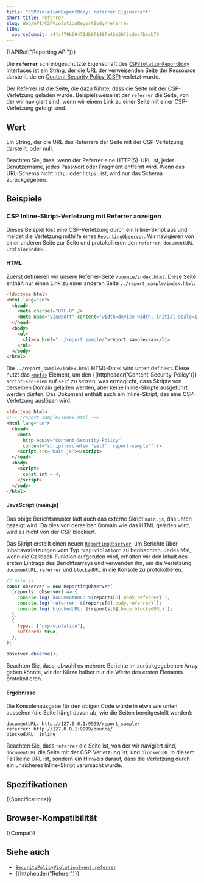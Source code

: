```yaml
---
title: "CSPViolationReportBody: referrer Eigenschaft"
short-title: referrer
slug: Web/API/CSPViolationReportBody/referrer
l10n:
  sourceCommit: a4fcf79b60471db6f148fa4ba36f2cdeafbbeb70
---
```


{{APIRef("Reporting API")}}

Die **`referrer`** schreibgeschützte Eigenschaft des [`CSPViolationReportBody`](/de/docs/Web/API/CSPViolationReportBody) Interfaces ist ein String, der die URL der verweisenden Seite der Ressource darstellt, deren [Content Security Policy (CSP)](/de/docs/Web/HTTP/Guides/CSP) verletzt wurde.

Der Referrer ist die Seite, die dazu führte, dass die Seite mit der CSP-Verletzung geladen wurde. Beispielsweise ist der `referrer` die Seite, von der wir navigiert sind, wenn wir einem Link zu einer Seite mit einer CSP-Verletzung gefolgt sind.

## Wert

Ein String, der die URL des Referrers der Seite mit der CSP-Verletzung darstellt, oder null.

Beachten Sie, dass, wenn der Referrer eine HTTP(S)-URL ist, jeder Benutzername, jedes Passwort oder Fragment entfernt wird.
Wenn das URL-Schema nicht `http:` oder `https:` ist, wird nur das Schema zurückgegeben.

## Beispiele

### CSP Inline-Skript-Verletzung mit Referrer anzeigen

Dieses Beispiel löst eine CSP-Verletzung durch ein Inline-Skript aus und meldet die Verletzung mithilfe eines [`ReportingObserver`](/de/docs/Web/API/ReportingObserver).
Wir navigieren von einer anderen Seite zur Seite und protokollieren den `referrer`, `documentURL` und `blockedURL`.

#### HTML

Zuerst definieren wir unsere Referrer-Seite `/bounce/index.html`.
Diese Seite enthält nur einen Link zu einer anderen Seite `../report_sample/index.html`.

```html
<!doctype html>
<html lang="en">
  <head>
    <meta charset="UTF-8" />
    <meta name="viewport" content="width=device-width, initial-scale=1.0" />
  </head>
  <body>
    <ul>
      <li><a href="../report_sample/">report sample</a></li>
    </ul>
  </body>
</html>
```

Die `../report_sample/index.html` HTML-Datei wird unten definiert.
Diese nutzt das [`<meta>`](/de/docs/Web/HTML/Reference/Elements/meta) Element, um den {{httpheader('Content-Security-Policy')}} `script-src-elem` auf `self` zu setzen, was ermöglicht, dass Skripte von derselben Domain geladen werden, aber keine Inline-Skripte ausgeführt werden dürfen.
Das Dokument enthält auch ein Inline-Skript, das eine CSP-Verletzung auslösen wird.

```html
<!doctype html>
<!-- /report_sample/index.html -->
<html lang="en">
  <head>
    <meta
      http-equiv="Content-Security-Policy"
      content="script-src-elem 'self' 'report-sample'" />
    <script src="main.js"></script>
  </head>
  <body>
    <script>
      const int = 4;
    </script>
  </body>
</html>
```

#### JavaScript (main.js)

Das obige Berichtsmuster lädt auch das externe Skript `main.js`, das unten gezeigt wird.
Da dies von derselben Domain wie das HTML geladen wird, wird es nicht von der CSP blockiert.

Das Skript erstellt einen neuen [`ReportingObserver`](/de/docs/Web/API/ReportingObserver), um Berichte über Inhaltsverletzungen vom Typ `"csp-violation"` zu beobachten.
Jedes Mal, wenn die Callback-Funktion aufgerufen wird, erhalten wir den Inhalt des ersten Eintrags des Berichtsarrays und verwenden ihn, um die Verletzung `documentURL`, `referrer` und `blockedURL` in die Konsole zu protokollieren.

```js
// main.js
const observer = new ReportingObserver(
  (reports, observer) => {
    console.log(`documentURL: ${reports[0].body.referrer}`);
    console.log(`referrer: ${reports[0].body.referrer}`);
    console.log(`blockedURL: ${reports[0].body.blockedURL}`);
  },
  {
    types: ["csp-violation"],
    buffered: true,
  },
);

observer.observe();
```

Beachten Sie, dass, obwohl es mehrere Berichte im zurückgegebenen Array geben könnte, wir der Kürze halber nur die Werte des ersten Elements protokollieren.

#### Ergebnisse

Die Konsolenausgabe für den obigen Code würde in etwa wie unten aussehen (die Seite hängt davon ab, wie die Seiten bereitgestellt werden):

```plain
documentURL: http://127.0.0.1:9999/report_sample/
referrer: http://127.0.0.1:9999/bounce/
blockedURL: inline
```

Beachten Sie, dass `referrer` die Seite ist, von der wir navigiert sind, `documentURL` die Seite mit der CSP-Verletzung ist, und `blockedURL` in diesem Fall keine URL ist, sondern ein Hinweis darauf, dass die Verletzung durch ein unsicheres Inline-Skript verursacht wurde.

## Spezifikationen

{{Specifications}}

## Browser-Kompatibilität

{{Compat}}

## Siehe auch

- [`SecurityPolicyViolationEvent.referrer`](/de/docs/Web/API/SecurityPolicyViolationEvent/referrer)
- {{httpheader("Referer")}}
